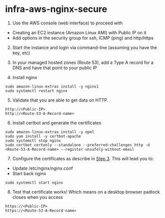 # infra-aws-nginx-secure

1. Use the AWS console (web interface) to proceed with 
- Creating an EC2 instance (Amazon Linux AMI) with Public IP on it
- Add options in the security group for ssh, ICMP (ping) and http/https

2. Start the instance and login via command-line (assuming you have the key, etc)

3. In your managed hosted zones (Route 53), add a Type A record for a DNS and have that point to your public IP

4. Install nginx 

```
sudo amazon-linux-extras install -y nginx1
sudo systemctl restart nginx
```

5. Validate that you are able to get data on HTTP.
```
http://<Public-IP>
http://<Route-53-A-Record-name>
```

6. Install certbot and generate the certificates
```
sudo amazon-linux-extras install -y epel
sudo yum install -y certbot-apache
sudo systemctl stop nginx
sudo certbot certonly --standalone --preferred-challenges http -d <Route-53-A-Record-name> --register-unsafely-without-email
```
7. Configure the certificates as describe in [Step 3](https://www.digitalocean.com/community/tutorials/how-to-use-certbot-standalone-mode-to-retrieve-let-s-encrypt-ssl-certificates-on-centos-7). This will lead you to:
- Update /etc/nginx/nginx.conf
- Start back nginx
```
sudo systemctl start nginx
```

8. Test that certificate works! Which means on a desktop browser padlock closes when you access
```
https://<Public-IP>
https://<Route-53-A-Record-name>
```
